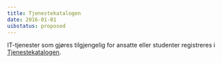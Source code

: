 ```yaml
---
title: Tjenestekatalogen
date: 2016-01-01
uibstatus: proposed
---
```


IT-tjenester som gjøres tilgjengelig for ansatte eller studenter
registreres i [Tjenestekatalogen](http://tk.app.uib.no).
